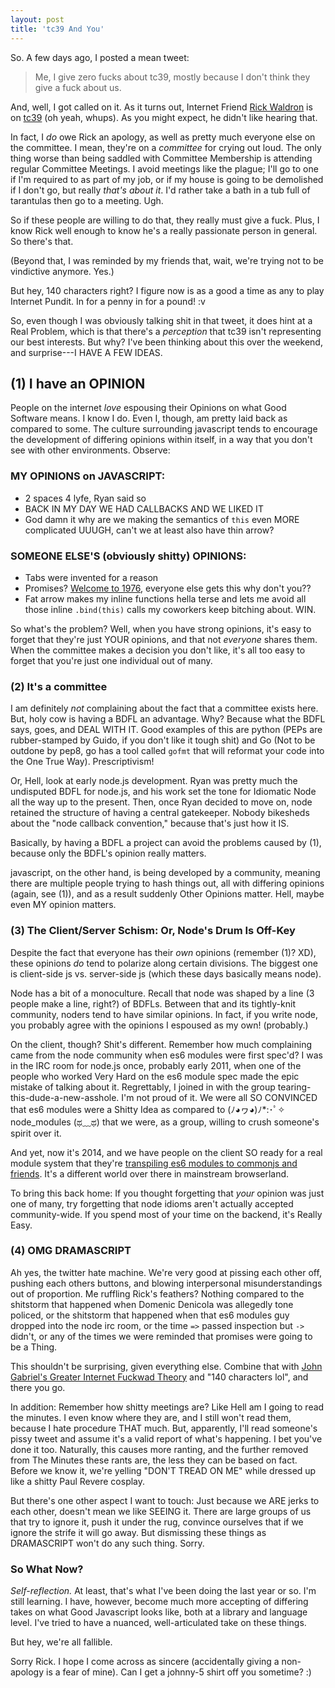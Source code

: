 ```yaml
---
layout: post
title: 'tc39 And You'
---
```


So. A few days ago, I posted a mean tweet:

> Me, I give zero fucks about tc39, mostly because I don't think they give a fuck about us.

And, well, I got called on it. As it turns out, Internet Friend [Rick Waldron](https://github.com/rwaldron) is on [tc39](http://www.ecma-international.org/memento/TC39.htm) (oh yeah, whups). As you might expect, he didn't like hearing that.

In fact, I *do* owe Rick an apology, as well as pretty much everyone else on the committee. I mean, they're on a *committee* for crying out loud. The only thing worse than being saddled with Committee Membership is attending regular Committee Meetings. I avoid meetings like the plague; I'll go to one if I'm required to as part of my job, or if my house is going to be demolished if I don't go, but really *that's about it*. I'd rather take a bath in a tub full of tarantulas then go to a meeting. Ugh.

So if these people are willing to do that, they really must give a fuck. Plus, I know Rick well enough to know he's a really passionate person in general. So there's that.

(Beyond that, I was reminded by my friends that, wait, we're trying not to be vindictive anymore. Yes.)

But hey, 140 characters right? I figure now is as a good a time as any to play Internet Pundit. In for a penny in for a pound! :v

So, even though I was obviously talking shit in that tweet, it does hint at a Real Problem, which is that there's a *perception* that tc39 isn't representing our best interests. But why? I've been thinking about this over the weekend, and surprise---I HAVE A FEW IDEAS.

## (1) **I** have an **OPINION**

People on the internet *love* espousing their Opinions on what Good Software means. I know I do. Even I, though, am pretty laid back as compared to some. The culture surrounding javascript tends to encourage the development of differing opinions within itself, in a way that you don't see with other environments. Observe:

### MY OPINIONS on JAVASCRIPT:

* 2 spaces 4 lyfe, Ryan said so
* BACK IN MY DAY WE HAD CALLBACKS AND WE LIKED IT
* God damn it why are we making the semantics of `this` even MORE complicated UUUGH, can't we at least also have thin arrow?

### SOMEONE ELSE'S (obviously shitty) OPINIONS:

* Tabs were invented for a reason
* Promises? [Welcome to 1976](https://en.wikipedia.org/wiki/Futures_and_promises), everyone else gets this why don't you??
* Fat arrow makes my inline functions hella terse and lets me avoid all those inline `.bind(this)` calls my coworkers keep bitching about. WIN.

So what's the problem? Well, when you have strong opinions, it's easy to forget that they're just YOUR opinions, and that not *everyone* shares them. When the committee makes a decision you don't like, it's all too easy to forget that you're just one individual out of many.

### (2) It's a committee

I am definitely *not* complaining about the fact that a committee exists here. But, holy cow is having a BDFL an advantage. Why? Because what the BDFL says, goes, and DEAL WITH IT. Good examples of this are python (PEPs are rubber-stamped by Guido, if you don't like it tough shit) and Go (Not to be outdone by pep8, go has a tool called `gofmt` that will reformat your code into the One True Way). Prescriptivism!

Or, Hell, look at early node.js development. Ryan was pretty much the undisputed BDFL for node.js, and his work set the tone for Idiomatic Node all the way up to the present. Then, once Ryan decided to move on, node retained the structure of having a central gatekeeper. Nobody bikesheds about the "node callback convention," because that's just how it IS.

Basically, by having a BDFL a project can avoid the problems caused by (1), because only the BDFL's opinion really matters.

javascript, on the other hand, is being developed by a community, meaning there are multiple people trying to hash things out, all with differing opinions (again, see (1)), and as a result suddenly Other Opinions matter. Hell, maybe even MY opinion matters.

### (3) The Client/Server Schism: Or, Node's Drum Is Off-Key

Despite the fact that everyone has their *own* opinions (remember (1)? XD), these opinions *do* tend to polarize along certain divisions. The biggest one is client-side js vs. server-side js (which these days basically means node).

Node has a bit of a monoculture. Recall that node was shaped by a line (3 people make a line, right?) of BDFLs. Between that and its tightly-knit community, noders tend to have similar opinions. In fact, if you write node, you probably agree with the opinions I espoused as my own! (probably.)

On the client, though? Shit's different. Remember how much complaining came from the node community when es6 modules were first spec'd? I was in the IRC room for node.js once, probably early 2011, when one of the people who worked Very Hard on the es6 module spec made the epic mistake of talking about it. Regrettably, I joined in with the group tearing-this-dude-a-new-asshole. I'm not proud of it. We were all SO CONVINCED that es6 modules were a Shitty Idea as compared to (ﾉ◕ヮ◕)ﾉ*:･ﾟ✧ node_modules (ಥ﹏ಥ) that we were, as a group, willing to crush someone's spirit over it.

And yet, now it's 2014, and we have people on the client SO ready for a real module system that they're [transpiling es6 modules to commonjs and friends](http://square.github.io/es6-module-transpiler/). It's a different world over there in mainstream browserland.

To bring this back home: If you thought forgetting that *your* opinion was just one of many, try forgetting that node idioms aren't actually accepted community-wide. If you spend most of your time on the backend, it's Really Easy.

### (4) OMG DRAMASCRIPT

Ah yes, the twitter hate machine. We're very good at pissing each other off, pushing each others buttons, and blowing interpersonal misunderstandings out of proportion. Me ruffling Rick's feathers? Nothing compared to the shitstorm that happened when Domenic Denicola was allegedly tone policed, or the shitstorm that happened when that es6 modules guy dropped into the node irc room, or the time `=>` passed inspection but `->` didn't, or any of the times we were reminded that promises were going to be a Thing.

This shouldn't be surprising, given everything else. Combine that with [John Gabriel's Greater Internet Fuckwad Theory](http://www.penny-arcade.com/comic/2004/03/19/) and "140 characters lol", and there you go.

In addition: Remember how shitty meetings are? Like Hell am I going to read the minutes. I even know where they are, and I still won't read them, because I hate procedure THAT much. But, apparently, I'll read someone's pissy tweet and assume it's a valid report of what's happening. I bet you've done it too. Naturally, this causes more ranting, and the further removed from The Minutes these rants are, the less they can be based on fact. Before we know it, we're yelling "DON'T TREAD ON ME" while dressed up like a shitty Paul Revere cosplay.

But there's one other aspect I want to touch: Just because we ARE jerks to each other, doesn't mean we like SEEING it. There are large groups of us that try to ignore it, push it under the rug, convince ourselves that if we ignore the strife it will go away. But dismissing these things as DRAMASCRIPT won't do any such thing. Sorry.

### So What Now?

*Self-reflection.* At least, that's what I've been doing the last year or so. I'm still learning. I have, however, become much more accepting of differing takes on what Good Javascript looks like, both at a library and language level. I've tried to have a nuanced, well-articulated take on these things.

But hey, we're all fallible.

Sorry Rick. I hope I come across as sincere (accidentally giving a non-apology is a fear of mine). Can I get a johnny-5 shirt off you sometime? :)

